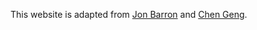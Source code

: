This website is adapted from <a href="https://jonbarron.info/">Jon Barron</a> and <a href="https://chen-geng.com/">Chen Geng</a>.
